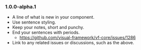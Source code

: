 ### 1.0.0-alpha.1

* A line of what is new in your component.
* Use sentence styling.
* Keep your notes, short and punchy.
* End your sentences with periods.
  * https://github.com/visual-framework/vf-core/issues/1286
* Link to any related issues or discussions, such as the above.
